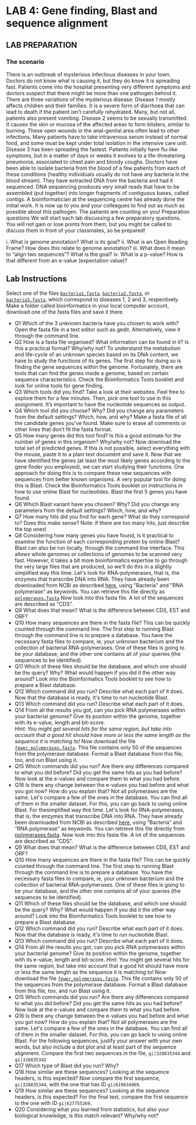 # LAB 4: Gene finding, Blast and sequence alignment

## LAB PREPARATION

### The scenario

There is an outbreak of mysterious infectious diseases in your town. Doctors do not know
what is causing it, but they do know it is spreading fast. Patients come into the hospital
presenting very different symptoms and doctors suspect that there might be more than one
pathogen behind it. There are three variations of the mysterious disease:
Disease 1 mostly affects children and their families. It is a severe form of diarrhoea that can
lead to death if the patient isn't carefully rehydrated. Many, but not all, patients also present
vomiting.
Disease 2 seems to be sexually transmitted. It causes the skin or mucosa of the affected
areas to form blisters, similar to burning. These open wounds in the anal-genital area often
lead to other infections. Many patients have to take intravenous serum instead of normal food,
and some must be kept under total isolation in the intensive care unit.
Disease 3 has been spreading the fastest. Patients initially have flu-like symptoms, but in a
matter of days or weeks it evolves to a life-threatening pneumonia, associated to chest pain
and bloody coughs.
Doctors have been able to isolate bacteria from the blood of a few patients from each of these
conditions (healthy individuals usually do not have any bacteria in the blood stream). They
have extracted DNA from the bacteria and had it sequenced. DNA sequencing produces very
small reads that have to be assembled (put together) into longer fragments of contiguous
bases, called contigs. A bioinformatician at the sequencing centre has already done the initial
work. It is now up to you and your colleagues to find out as much as possible about this
pathogen. The patients are counting on you!
Preparation questions
We will start each lab discussing a few preparatory questions. You will not gain or lose points
from them, but you might be called to discuss them in front of your classmates, so be
prepared!

i. What is genome annotation? What is its goal?
ii. What is an Open Reading Frame? How does this relate to genome annotation?
iii. What does it mean to “align two sequences”? What is the goal?
iv. What is a p-value? How is that different from an e-value (expectation value)?

## Lab Instructions

Select one of the files [`bacteria1.fasta`](bacteria1.fasta), [`bacteria2.fasta`](bacteria2.fasta), or [`bacteria3.fasta`](bacteria3.fasta), which
correspond to diseases 1, 2 and 3, respectively. Make a folder called bioinformatics in your
local computer account, download one of the fasta files and save it there.  

* Q1 Which of the 3 unknown bacteria have you chosen to work with?
Open the fasta file in a text editor such as gedit. Alternatively, view it through the command
line.
* Q2 How is a fasta file organised? What information can be found in it? Is this a practical
format? Why/why not?
To understand the metabolism and life-cycle of an unknown species based on its DNA
content, we have to study the functions of its genes. The first step for doing so is finding the
gene sequences within the genome. Fortunately, there are tools that can find the genes inside
a genome, based on certain sequence characteristics. Check the Bioinformatics Tools booklet
and look for online tools for gene finding.
* Q3 Which tools did you find?
Take a look at their websites. Feel free to explore them for a few minutes. Then, pick one tool
to use in this assignment. It’s important to have the nucleotide sequences as output.
* Q4 Which tool did you choose? Why? Did you change any parameters from the default
settings? Which, how, and why?
Make a fasta file of all the candidate genes you’ve found. Make sure to erase all comments or
other lines that don’t fit the fasta format.
* Q5 How many genes did this tool find? Is this a good estimate for the number of genes in
this organism? Why/why not?
Now download the total set of predicted genes. If this is not possible, select everything with
the mouse, paste it to a plain text document and save it.
Now that we have identified the genes (at least the most likely genes according to the gene
finder you employed), we can start studying their functions. One approach for doing this is to
compare these new sequences with sequences from better known organisms. A very popular
tool for doing this is Blast. Check the Bioinformatics Tools booklet on instructions in how to
use online Blast for nucleotides. Blast the first 5 genes you have found.
* Q6 Which Blast variant have you chosen? Why? Did you change any parameters from the
default settings? Which, how, and why?
* Q7 How many hits did you find for each gene? What do they correspond to? Does this
make sense?
Note: if there are too many hits, just describe the top ones!
* Q8 Considering how many genes you have found, is it practical to examine the function of
each corresponding protein by online Blast?
Blast can also be run locally, through the command line interface. This allows whole genomes
or collections of genomes to be scanned very fast. However, it takes a bit more bioinformatics
expertise to go through the very large files that are produced, so we'll do this in a slightly
simplified way this time. Let's look for RNA-polymerases, that is, the enzymes that transcribe
DNA into RNA. They have already been downloaded from NCBI as described [here](https://www.youtube.com/watch?v=OC74-DpkWjE), using "Bacteria" and "RNA polymerase"
as keywords. You can retrieve this file directly as [`polymerases.fasta`](polymerases.fasta)
Now look into this fasta file. A lot of the sequences are described as “CDS”.
* Q9 What does that mean? What is the difference between CDS, EST and ORF?
* Q10 How many sequences are there in the fasta file? This can be quickly counted through
the command line.
The first step to running Blast through the command line is to prepare a database. You have
the necessary fasta files to compare, ie, your unknown bacterium and the collection of
bacterial RNA-polymerases. One of these files is going to be your database, and the other
one contains all of your queries (the sequences to be identified).
* Q11 Which of these files should be the database, and which one should be the query?
Why? What would happen if you did it the other way around?
Look into the Bioinformatics Tools booklet to see how to prepare a Blast database.
* Q12 Which command did you run? Describe what each part of it does.
Now that the database is ready, it's time to run nucleotide Blast.
* Q13 Which command did you run? Describe what each part of it does.
* Q14 From all the results you got, can you pick RNA polymerases within your bacterial
genome? Give its position within the genome, together with its e-value, length and bit-score.  
_Hint: You might get several hits for the same region, but take into account that a good hit
should have more or less the same length as the sequence it is matching to!_
Now download the file [`fewer_polymerases.fasta`](fewer_polymerases.fasta). This file contains only 50 of the
sequences from the polymerase database. Format a Blast database from this file, too, and
run Blast using it.  
* Q15 Which commands did you run? Are there any differences compared to what you did
before? Did you get the same hits as you had before?
Now look at the e-values and compare them to what you had before.
* Q16 Is there any change between the e-values you had before and what you got now? How
do you explain that?
Not all polymerases are the same. Let's compare a few of the ones in the database. You can
find all of them in the smaller dataset. For this, you can go back to using online Blast. For thesimplified way this time. Let's look for RNA-polymerases, that is, the enzymes that transcribe
DNA into RNA. They have already been downloaded from NCBI as described [here](https://www.youtube.com/watch?v=OC74-DpkWjE), using “Bacteria” and “RNA polymerase”
as keywords. You can retrieve this file directly from [polymerases.fasta](polymerases.fasta).
Now look into this fasta file. A lot of the sequences are described as “CDS”.
* Q9 What does that mean? What is the difference between CDS, EST and ORF?
* Q10 How many sequences are there in the fasta file? This can be quickly counted through
the command line.
The first step to running Blast through the command line is to prepare a database. You have
the necessary fasta files to compare, ie, your unknown bacterium and the collection of
bacterial RNA-polymerases. One of these files is going to be your database, and the other
one contains all of your queries (the sequences to be identified).
* Q11 Which of these files should be the database, and which one should be the query?
Why? What would happen if you did it the other way around?
Look into the Bioinformatics Tools booklet to see how to prepare a Blast database.
* Q12 Which command did you run? Describe what each part of it does.
Now that the database is ready, it's time to run nucleotide Blast.
* Q13 Which command did you run? Describe what each part of it does.
* Q14 From all the results you got, can you pick RNA polymerases within your bacterial
genome? Give its position within the genome, together with its e-value, length and bit-score.
Hint: You might get several hits for the same region, but take into account that a good hit
should have more or less the same length as the sequence it is matching to!
Now download the file [`fewer_polymerases.fasta`](fewer_polymerases.fasta). This file contains only 50 of the
sequences from the polymerase database. Format a Blast database from this file, too, and
run Blast using it.
* Q15 Which commands did you run? Are there any differences compared to what you did
before? Did you get the same hits as you had before?
Now look at the e-values and compare them to what you had before.
* Q16 Is there any change between the e-values you had before and what you got now? How
do you explain that?
Not all polymerases are the same. Let's compare a few of the ones in the database. You can
find all of them in the smaller dataset. For this, you can go back to using online Blast. For the
following sequences, justify your answer with your own words, but also include a dot plot and
at least part of the sequence alignment.
Compare the first two sequences in the file, `gi|328835344` and `gi|328835342`
* Q17 Which type of Blast did you run? Why?
* Q18 How similar are these sequences? Looking at the sequence headers, is this expected?
Now compare the first sequence, `gi|328835344`, with the one that has ID `gi|619834969`.
* Q19 How similar are these sequences? Looking at the sequence headers, is this expected?
For the final test, compare the first sequence to the one with ID `gi|627755269`.
* Q20 Considering what you learned from statistics, but also your biological
knowledge, is this match relevant? Why/why not?
